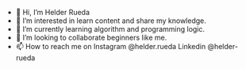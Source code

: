 - 👋 Hi, I’m Helder Rueda
- 👀 I’m interested in learn content and share my knowledge.
- 🌱 I’m currently learning algorithm and programming logic.
- 💞️ I’m looking to collaborate beginners like me.
- 📫 How to reach me on Instagram @helder.rueda Linkedin @helder-rueda

<!---
helder-rueda/helder-rueda is a ✨ special ✨ repository because its `README.md` (this file) appears on your GitHub profile.
You can click the Preview link to take a look at your changes.
--->

